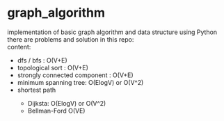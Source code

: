 # graph_algorithm
implementation of basic graph algorithm and data structure using Python<br />
there are problems and solution in this repo:<br />
content:<br />
<ul>
<li>dfs / bfs  : O(V+E)</li>
<li>topological sort : O(V+E)</li>
<li>strongly connected component : O(V+E)</li>
<li>minimum spanning tree: O(ElogV) or O(V^2)</li>
<li>shortest path</li>
<ul>
	<li> Dijksta: O(ElogV) or O(V^2) </li>
	<li> Bellman-Ford O(VE) </li>
	</ul>
</ul>

